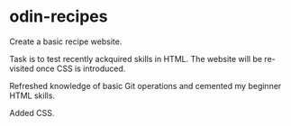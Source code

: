# odin-recipes
Create a basic recipe website.

Task is to test recently ackquired skills in HTML. The website will be re-visited once CSS is introduced.

Refreshed knowledge of basic Git operations and cemented my beginner HTML skills.

Added CSS.
